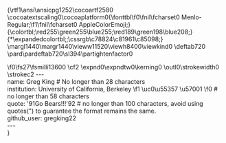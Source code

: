 {\rtf1\ansi\ansicpg1252\cocoartf2580
\cocoatextscaling0\cocoaplatform0{\fonttbl\f0\fnil\fcharset0 Menlo-Regular;\f1\fnil\fcharset0 AppleColorEmoji;}
{\colortbl;\red255\green255\blue255;\red189\green198\blue208;}
{\*\expandedcolortbl;;\cssrgb\c78824\c81961\c85098;}
\margl1440\margr1440\vieww11520\viewh8400\viewkind0
\deftab720
\pard\pardeftab720\sl394\partightenfactor0

\f0\fs27\fsmilli13600 \cf2 \expnd0\expndtw0\kerning0
\outl0\strokewidth0 \strokec2 ---\
name: Greg King # No longer than 28 characters\
institution: University of California, Berkeley 
\f1 \uc0\u55357 \u57001 
\f0  # no longer than 58 characters\
quote: \'91Go Bears!!!\'92 # no longer than 100 characters, avoid using quotes(") to guarantee the format remains the same.\
github_user: gregking22\
---\
}